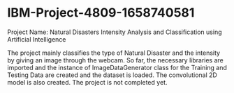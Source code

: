 # IBM-Project-4809-1658740581
Project Name: Natural Disasters Intensity Analysis and Classification using Artificial Intelligence

The project mainly classifies the type of Natural Disaster and the intensity by giving an image through the webcam. So far, the necessary libraries are imported and the instance of ImageDataGenerator class for the Training and Testing Data are created and the dataset is loaded. The convolutional 2D model is also created. The project is not completed yet.

